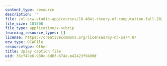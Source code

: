```yaml
---
content_type: resource
description: ''
file: /ol-ocw-studio-app/courses/18-404j-theory-of-computation-fall-2020/36cf47e6980c6d8f674ee42423f9490d_m9eHViDPAJQ.srt
file_size: 101508
file_type: application/x-subrip
learning_resource_types: []
license: https://creativecommons.org/licenses/by-nc-sa/4.0/
ocw_type: OCWFile
resourcetype: Other
title: 3play caption file
uid: 36cf47e6-980c-6d8f-674e-e42423f9490d
---
```

